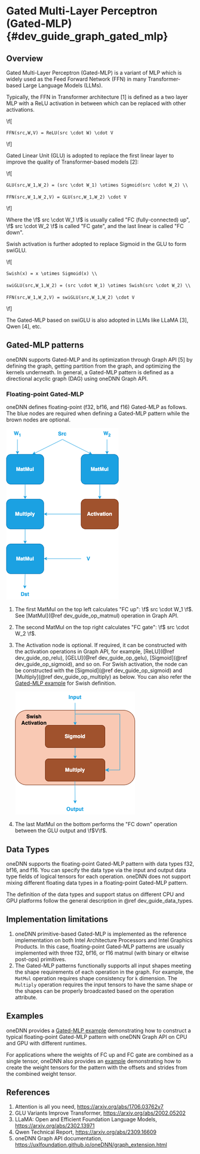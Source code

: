 Gated Multi-Layer Perceptron (Gated-MLP) {#dev_guide_graph_gated_mlp}
=====================================================================

## Overview

Gated Multi-Layer Perceptron (Gated-MLP) is a variant of MLP which is widely
used as the Feed Forward Network (FFN) in many Transformer-based Large Language
Models (LLMs).

Typically, the FFN in Transformer architecture [1] is defined as a two layer MLP
with a ReLU activation in between which can be replaced with other activations.

\f[

    FFN(src,W,V) = ReLU(src \cdot W) \cdot V

\f]

Gated Linear Unit (GLU) is adopted to replace the first linear layer to
improve the quality of Transformer-based models [2]:

\f[

    GLU(src,W_1,W_2) = (src \cdot W_1) \otimes Sigmoid(src \cdot W_2) \\

    FFN(src,W_1,W_2,V) = GLU(src,W_1,W_2) \cdot V

\f]

Where the \f$ src \cdot W_1 \f$ is usually called "FC (fully-connected) up",
\f$ src \cdot W_2 \f$ is called "FC gate", and the last linear is called
"FC down".

Swish activation is further adopted to replace Sigmoid in the GLU to form
swiGLU.

\f[

    Swish(x) = x \otimes Sigmoid(x) \\

    swiGLU(src,W_1,W_2) = (src \cdot W_1) \otimes Swish(src \cdot W_2) \\

    FFN(src,W_1,W_2,V) = swiGLU(src,W_1,W_2) \cdot V

\f]

The Gated-MLP based on swiGLU is also adopted in LLMs like LLaMA [3], Qwen [4],
etc.

## Gated-MLP patterns

oneDNN supports Gated-MLP and its optimization through Graph API [5] by defining
the graph, getting partition from the graph, and optimizing the kernels
underneath. In general, a Gated-MLP pattern is defined as a directional acyclic
graph (DAG) using oneDNN Graph API.

### Floating-point Gated-MLP

oneDNN defines floating-point (f32, bf16, and f16) Gated-MLP as follows. The blue
nodes are required when defining a Gated-MLP pattern while the brown nodes are
optional.

![Gated-MLP pattern](images/fp-gated-mlp.png)

1. The first MatMul on the top left calculates "FC up": \f$ src \cdot W_1 \f$.
   See [MatMul](@ref dev_guide_op_matmul) operation in Graph API.
2. The second MatMul on the top right calculates "FC gate": \f$ src \cdot W_2 \f$.
3. The Activation node is optional. If required, it can be constructed with the
   activation operations in Graph API, for example, [ReLU](@ref dev_guide_op_relu),
   [GELU](@ref dev_guide_op_gelu), [Sigmoid](@ref dev_guide_op_sigmoid), and so on.
   For Swish activation, the node can be constructed with the [Sigmoid](@ref dev_guide_op_sigmoid)
   and [Multiply](@ref dev_guide_op_multiply) as below. You can also refer the
   [Gated-MLP example](https://github.com/uxlfoundation/oneDNN/tree/main/examples/graph/gated_mlp.cpp)
   for Swish definition.

   ![Swish Activation](images/gated-mlp-swish.png)

4. The last MatMul on the bottom performs the "FC down" operation between the
   GLU output and \f$V\f$.

## Data Types

oneDNN supports the floating-point Gated-MLP pattern with data types f32, bf16,
and f16. You can specify the data type via the input and output data type fields
of logical tensors for each operation. oneDNN does not support mixing different
floating data types in a floating-point Gated-MLP pattern.

The definition of the data types and support status on different CPU and GPU
platforms follow the general description in @ref dev_guide_data_types.

## Implementation limitations

1. oneDNN primitive-based Gated-MLP is implemented as the reference
   implementation on both Intel Architecture Processors and Intel Graphics
   Products. In this case, floating-point Gated-MLP patterns are usually
   implemented with three f32, bf16, or f16 matmul (with binary or eltwise
   post-ops) primitives.
2. The Gated-MLP patterns functionally supports all input shapes meeting the
   shape requirements of each operation in the graph. For example, the `MatMul`
   operation requires shape consistency for `k` dimension. The `Multiply`
   operation requires the input tensors to have the same shape or the shapes can
   be properly broadcasted based on the operation attribute.

## Examples

oneDNN provides a [Gated-MLP
example](https://github.com/uxlfoundation/oneDNN/tree/main/examples/graph/gated_mlp.cpp)
demonstrating how to construct a typical floating-point Gated-MLP pattern with
oneDNN Graph API on CPU and GPU with different runtimes.

For applications where the weights of FC up and FC gate are combined as a single
tensor, oneDNN also provides an
[example](https://github.com/uxlfoundation/oneDNN/tree/main/examples/graph/gated_mlp_wei_combined.cpp)
demonstrating how to create the weight tensors for the pattern with the offsets
and strides from the combined weight tensor.

## References

1. Attention is all you need, https://arxiv.org/abs/1706.03762v7
2. GLU Variants Improve Transformer, https://arxiv.org/abs/2002.05202
3. LLaMA: Open and Efficient Foundation Language Models, https://arxiv.org/abs/2302.13971
4. Qwen Technical Report, https://arxiv.org/abs/2309.16609
5. oneDNN Graph API documentation, https://uxlfoundation.github.io/oneDNN/graph_extension.html
